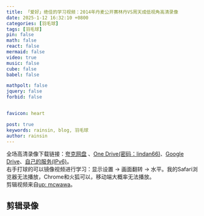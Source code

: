 ```yaml
---
title: 「爱好」绝佳的学习视频：2014年丹麦公开赛林丹VS周天成低视角高清录像
date: 2025-1-12 16:32:10 +0800
categories: [羽毛球]
tags: [羽毛球]
pin: false
math: false
react: false
mermaid: false
video: true
music: false
cube: false
babel: false

mathpolt: false
jquery: false
forbid: false


favicon: heart

post: true
keywords: rainsin, blog, 羽毛球
author: rainsin
---
```


<div class="about-site">
  <div>
  全场高清录像下载链接：<a href="https://pan.quark.cn/s/acafff0f20b5" target="_blank">夸克网盘</a> 、<a href="https://noelbakersedu-my.sharepoint.com/:v:/g/personal/rainsin_sg_edu_vn/EdBDQtByBwVOnbSnlehQlZoB3MUDp2g9BJ96-cZ23oSDVA?nav=eyJyZWZlcnJhbEluZm8iOnsicmVmZXJyYWxBcHAiOiJPbmVEcml2ZUZvckJ1c2luZXNzIiwicmVmZXJyYWxBcHBQbGF0Zm9ybSI6IldlYiIsInJlZmVycmFsTW9kZSI6InZpZXciLCJyZWZlcnJhbFZpZXciOiJNeUZpbGVzTGlua0NvcHkifX0&e=Abn3fB" target="_blank">One Drive(密码：lindan66)</a>、<a href="https://drive.google.com/file/1dUwFDXH1LlFs4kM8K_UNqiAjki_tSUOx/view?usp=sharing" target="_blank">Google Drive</a>、<a href="https://rainsinpan.hk.cpolar.io/d/blog/s/t0f8wa" target="_blank">自己的服务(IPv6)</a>。
  </div>
  <div>
    右手打球的可以镜像视频进行学习：<span>显示设置</span> -> <span>画面翻转</span> -> <span>水平</span>。我的<span>Safari</span>浏览器无法播放，<span>Chrome</span>和<span>火狐</span>可以，移动端大概率无法播放。
  </div>
  <div>
    剪辑视频来自<a href="https://www.bilibili.com/video/BV1Zf421f7pA" target="_blank">up: mcwawa</a>。
  </div>
</div>

## 剪辑录像

<div id="mse" style="width: 100%; aspect-ratio: 1920/1080;"></div>

<script>
window.load_event = {
    ...window.load_event,
    player_video: () => {

    let mseplayer = new Artplayer({
      container: '#mse',
      url: 'https://dlink.host/sharepoint/aHR0cHM6Ly9ub2VsYmFrZXJzZWR1LW15LnNoYXJlcG9pbnQuY29tLzp2Oi9nL3BlcnNvbmFsL3JhaW5zaW5fc2dfZWR1X3ZuL0VlcFZFckluT3YxRGlUblR1NlY2MUw0QkJDTkczUW5QanptRzBrWEdiNjhHUFE.mp4',
      theme: "#2c9678",
        autoMini: true,
        flip: true,
        playbackRate: true,
        screenshot: true,
        hotkey: true,
        pip: true,
        mutex: true,
        fullscreen: true,
        fullscreenWeb: true,
        miniProgressBar: true,
        playsInline: true,
        setting: true,
        autoOrientation: true,
        highlight: [
            {
                time: 40,
                text: '正手过渡的一致性和硬度',
            },
            {
                time: 739,
                text: '节奏的掌控和出球的稳定性',
            },
            {
                time: 774,
                text: '能力',
            },
        ],
        plugins: [
            artplayerPluginDanmuku({
                danmuku: '/assets/post/lindan/lindan.xml',
                speed: 5,
                opacity: 1,
                fontSize: 25,
                color: '#FFFFFF',
                mode: 0,
                margin: [10, '25%'],
                antiOverlap: true,
                useWorker: true,
                synchronousPlayback: false,
                lockTime: 5,
                maxLength: 100,
                minWidth: 200,
                maxWidth: 600,
                theme: 'light',
                heatmap: false,
                beforeEmit: (danmu) => !!danmu.text.trim(),
            }),
        ]
    });
    }
}
</script>
